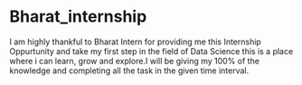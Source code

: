 # Bharat_internship
I am highly thankful to Bharat Intern for providing me this Internship Oppurtunity and take my first step in the field of Data Science this is a place where i can learn, grow and explore.I will be giving my 100% of the knowledge and completing all the task in the given time interval.
